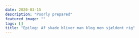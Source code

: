```yaml
---
date: 2020-03-15
description: "Poorly prepared"
featured_image: ""
tags: []
title: "Epilog: Af skade bliver man klog men sjældent rig"
---
```

